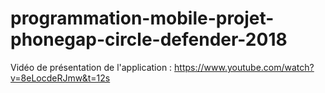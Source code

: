 # programmation-mobile-projet-phonegap-circle-defender-2018

Vidéo de présentation de l'application : https://www.youtube.com/watch?v=8eLocdeRJmw&t=12s

